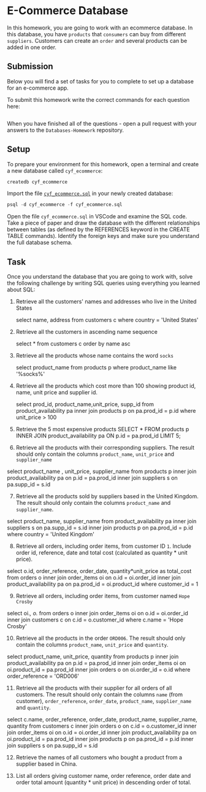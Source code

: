 # E-Commerce Database

In this homework, you are going to work with an ecommerce database. In this database, you have `products` that `consumers` can buy from different `suppliers`. Customers can create an `order` and several products can be added in one order.

## Submission

Below you will find a set of tasks for you to complete to set up a database for an e-commerce app.

To submit this homework write the correct commands for each question here:

```sql


```

When you have finished all of the questions - open a pull request with your answers to the `Databases-Homework` repository.

## Setup

To prepare your environment for this homework, open a terminal and create a new database called `cyf_ecommerce`:

```sql
createdb cyf_ecommerce
```

Import the file [`cyf_ecommerce.sql`](./cyf_ecommerce.sql) in your newly created database:

```sql
psql -d cyf_ecommerce -f cyf_ecommerce.sql
```

Open the file `cyf_ecommerce.sql` in VSCode and examine the SQL code. Take a piece of paper and draw the database with the different relationships between tables (as defined by the REFERENCES keyword in the CREATE TABLE commands). Identify the foreign keys and make sure you understand the full database schema.

## Task

Once you understand the database that you are going to work with, solve the following challenge by writing SQL queries using everything you learned about SQL:

1. Retrieve all the customers' names and addresses who live in the United States

   select name, address
   from customers c
   where country = 'United States'

2. Retrieve all the customers in ascending name sequence

   select \*
   from customers c
   order by name asc

3. Retrieve all the products whose name contains the word `socks`

   select product_name
   from products p
   where product_name like '%socks%'

4. Retrieve all the products which cost more than 100 showing product id, name, unit price and supplier id.

   select prod_id, product_name,unit_price, supp_id
   from product_availability pa
   inner join products p
   on pa.prod_id = p.id
   where unit_price > 100

5. Retrieve the 5 most expensive products
   SELECT \*
   FROM products p
   INNER JOIN product_availability pa
   ON p.id = pa.prod_id
   LIMIT 5;

6. Retrieve all the products with their corresponding suppliers. The result should only contain the columns `product_name`, `unit_price` and `supplier_name`

select product_name , unit_price, supplier_name
from products p
inner join product_availability pa
on p.id = pa.prod_id
inner join suppliers s
on pa.supp_id = s.id

7. Retrieve all the products sold by suppliers based in the United Kingdom. The result should only contain the columns `product_name` and `supplier_name`.

select product_name, supplier_name
from product_availability pa
inner join suppliers s
on pa.supp_id = s.id
inner join products p
on pa.prod_id = p.id
where country = 'United Kingdom'

8. Retrieve all orders, including order items, from customer ID `1`. Include order id, reference, date and total cost (calculated as quantity \* unit price).

select o.id, order_reference, order_date, quantity\*unit_price as total_cost
from orders o
inner join order_items oi
on o.id = oi.order_id
inner join product_availability pa
on pa.prod_id = oi.product_id
where customer_id = 1

9. Retrieve all orders, including order items, from customer named `Hope Crosby`

select oi._, o._
from orders o
inner join order_items oi
on o.id = oi.order_id
inner join customers c
on c.id = o.customer_id
where c.name = 'Hope Crosby'

10. Retrieve all the products in the order `ORD006`. The result should only contain the columns `product_name`, `unit_price` and `quantity`.

select product_name, unit_price, quantity
from products p
inner join product_availability pa
on p.id = pa.prod_id
inner join order_items oi
on oi.product_id = pa.prod_id
inner join orders o
on oi.order_id = o.id
where order_reference = 'ORD006'

11. Retrieve all the products with their supplier for all orders of all customers. The result should only contain the columns `name` (from customer), `order_reference`, `order_date`, `product_name`, `supplier_name` and `quantity`.

select c.name, order_reference, order_date, product_name, supplier_name, quantity
from customers c
inner join orders o
on c.id = o.customer_id
inner join order_items oi
on o.id = oi.order_id
inner join product_availability pa
on oi.product_id = pa.prod_id
inner join products p
on pa.prod_id = p.id
inner join suppliers s
on pa.supp_id = s.id

12. Retrieve the names of all customers who bought a product from a supplier based in China.

13. List all orders giving customer name, order reference, order date and order total amount (quantity \* unit price) in descending order of total.
